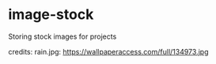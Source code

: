 # image-stock
Storing stock images for projects


credits:
rain.jpg: https://wallpaperaccess.com/full/134973.jpg
